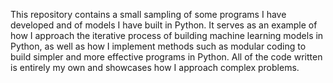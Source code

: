 This repository contains a small sampling of some programs I have developed and of models I have built in Python. It serves as an example of how I approach the iterative process of building machine learning models in Python, as well as how I implement methods such as modular coding to build simpler and more effective programs in Python. All of the code written is entirely my own and showcases how I approach complex problems.
